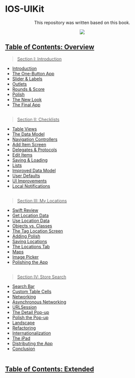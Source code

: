# IOS-UIKit

<p align='center'>
This repository was written based on this book.
<p align='center'>
</p>
<p align='center'>
 <a href='https://www.raywenderlich.com/books/uikit-apprentice' target="_blank">
    <img src="https://img.shields.io/badge/UIKit-yellow"/>
<p align='center'>
</p>

## Table of Contents: Overview

> Section I: Introduction
  
- Introduction
- The One-Button App
- Slider & Labels 
- Outlets
- Rounds & Score
- Polish
- The New Look
- The Final App
<br> </br>
> Section II: Checklists
- Table Views
- The Data Model
- Navigation Controllers
- Add Item Screen
- Delegates & Protocols
- Edit Items
- Saving & Loading
- Lists
- Improved Data Model
- User Defaults
- UI Improvements
- Local Notifications
<br> </br>
> Section III: My Locations
- Swift Review
- Get Location Data
- Use Location Data
- Objects vs. Classes
- The Tag Location Screen
- Adding Polish
- Saving Locations
- The Locations Tab
- Maps
- Image Picker
- Polishing the App
<br> </br>
> Section IV: Store Search
- Search Bar
- Custom Table Cells
- Networking
- Asynchronous Networking
- URLSession
- The Detail Pop-up
- Polish the Pop-up
- Landscape
- Refactoring
- Internationalization
- The iPad
- Distributing the App
- Conclusion
<br> </br>

## Table of Contents: Extended
